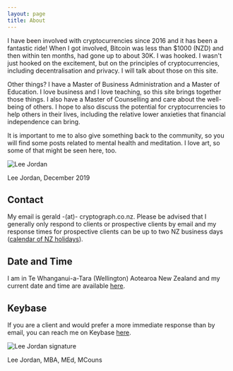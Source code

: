 ```yaml
---
layout: page
title: About
---
```


<p>I have been involved with cryptocurrencies since 2016 and it has been a fantastic ride! When I got involved, Bitcoin was less than $1000 (NZD) and then within ten months, had gone up to about 30K. I was hooked. I wasn't just hooked on the excitement, but on the principles of cryptocurrencies, including decentralisation and privacy. I will talk about those on this site.</p>

<p>Other things? I have a Master of Business Administration and a Master of Education. I love business and I love teaching, so this site brings together those things. I also have a Master of Counselling and care about the well-being of others. I hope to also discuss the potential for cryptocurrencies to help others in their lives, including the relative lower anxieties that financial independence can bring.</p>

<p>It is important to me to also give something back to the community, so you will find some posts related to mental health and meditation. I love art, so some of that might be seen here, too.</p>

<img class="img-border" src="https://cryptograph.nz/public/assets/images/lee-jordan-programmer.jpg" alt="Lee Jordan">

<p>Lee Jordan, December 2019</p>

<h2>Contact</h2>

My email is gerald -(at)- cryptograph.co.nz. Please be advised that I generally only respond to clients or prospective clients by email and my response times for prospective clients can be up to two NZ business days (<a href="https://www.timeanddate.com/holidays/new-zealand/" alt="New Zealand holidays calendar" rel="nofollow" target="_blank">calendar of NZ holidays</a>).

<h2>Date and Time</h2>

I am in Te Whanganui-a-Tara (Wellington) Aotearoa New Zealand and my current date and time are available <a href="https://www.timeanddate.com/worldclock/new-zealand/wellington" alt="Wellington Date and Time" rel="nofollow" target="_blank">here</a>.

<h2>Keybase</h2>

<p>If you are a client and would prefer a more immediate response than by email, you can reach me on Keybase <a href="https://keybase.io/geraldleejordan/chat" rel="nofollow" target="_blank">here</a>.</p>

<img src="https://cryptograph.nz/public/assets/images/lee-jordan.png" alt="Lee Jordan signature">

Lee Jordan, MBA, MEd, MCouns
